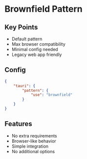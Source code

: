# Brownfield Pattern

## Key Points
- Default pattern
- Max browser compatibility
- Minimal config needed
- Legacy web app friendly

## Config
```json
{
	"tauri": {
		"pattern": {
			"use": "brownfield"
		}
	}
}
```

## Features
- No extra requirements
- Browser-like behavior
- Simple integration
- No additional options